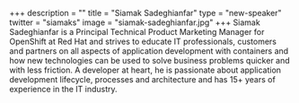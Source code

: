 +++
description = ""
title = "Siamak Sadeghianfar"
type = "new-speaker"
twitter = "siamaks"
image = "siamak-sadeghianfar.jpg"
+++
Siamak Sadeghianfar is a Principal Technical Product Marketing Manager for OpenShift at Red Hat and strives to educate IT professionals, customers and partners on all aspects of application development with containers and how new technologies can be used to solve business problems quicker and with less friction. A developer at heart, he is passionate about application development lifecycle, processes and architecture and has 15+ years of experience in the IT industry.